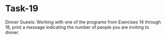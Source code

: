# Task-19
Dinner Guests: Working with one of the programs from Exercises 14 through 18, print a message indicating the number of people you are inviting to dinner.
